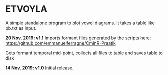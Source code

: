 # ETVOYLA
A simple standalone program to plot vowel diagrams. It takes a table like pb.txt as input. 

**20 Nov. 2019: v1.1**
Imports formant files generated by the scripts here: https://github.com/emmanuelferragne/CminR-Praatik

Gets formant temporal mid-point, collects all files to table and saves table to disk

**14 Nov. 2019: v1.0**
Initial release.
